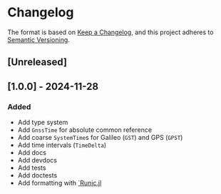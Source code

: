 # Changelog

The format is based on [Keep a Changelog](https://keepachangelog.com/en/1.1.0/),
and this project adheres to
[Semantic Versioning](https://semver.org/spec/v2.0.0.html).

## [Unreleased]

## [1.0.0] - 2024-11-28

### Added

- Add type system
- Add `GnssTime` for absolute common reference
- Add coarse `SystemTime`s for Galileo (`GST`) and GPS (`GPST`)
- Add time intervals (`TimeDelta`)
- Add docs
- Add devdocs
- Add tests
- Add doctests
- Add formatting with [`Runic.jl](https://github.com/fredrikekre/Runic.jl)
